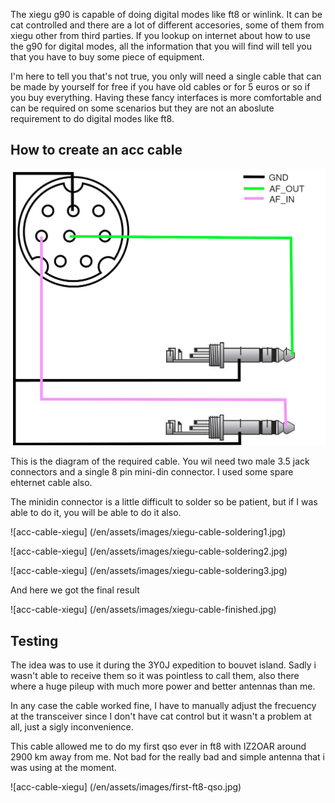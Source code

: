 The xiegu g90 is capable of doing digital modes like ft8 or winlink. It can be cat controlled and there are a lot of different accesories, some of them from xiegu other from third parties. If you lookup on internet about how to use the g90 for digital modes, all the information that you will find will tell you that you have to buy some piece of equipment.

I'm here to tell you that's not true, you only will need a single cable that can be made by yourself for free if you have old cables or for 5 euros or so if you buy everything. Having these fancy interfaces is more comfortable and can be required on some scenarios but they are not an aboslute requirement to do digital modes like ft8.


## How to create an acc cable

![acc-cacble-xiegu](/en/assets/images/acc-cable-xiegu.png)

This is the diagram of the required cable. You wil need two male 3.5 jack connectors and a single 8 pin mini-din connector. I used some spare ehternet cable also.

The minidin connector is a little difficult to solder so be patient, but if I was able to do it, you will be able to do it also.

![acc-cable-xiegu] (/en/assets/images/xiegu-cable-soldering1.jpg)

![acc-cable-xiegu] (/en/assets/images/xiegu-cable-soldering2.jpg)

![acc-cable-xiegu] (/en/assets/images/xiegu-cable-soldering3.jpg)

And here we got the final result

![acc-cable-xiegu] (/en/assets/images/xiegu-cable-finished.jpg)

## Testing

The idea was to use it during the 3Y0J expedition to bouvet island. Sadly i wasn't able to receive them so it was pointless to call them, also there where a huge pileup with much more power and better antennas than me.

In any case the cable worked fine, I have to manually adjust the frecuency at the transceiver since I don't have cat control but it wasn't a problem at all, just a sigly inconvenience.

This cable allowed me to do my first qso ever in ft8 with IZ2OAR around 2900 km away from me. Not bad for the really bad and simple antenna that i was using at the moment.

![acc-cable-xiegu] (/en/assets/images/first-ft8-qso.jpg)